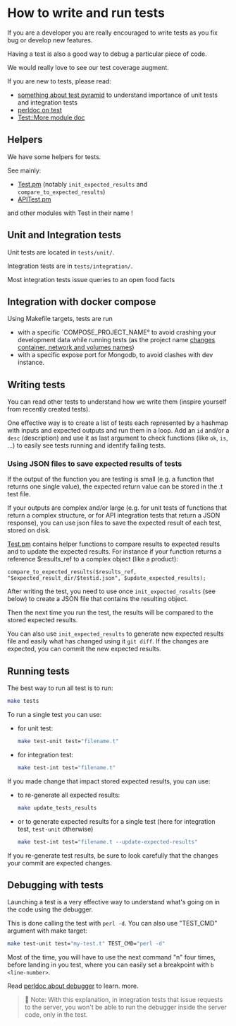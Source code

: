 # How to write and run tests

If you are a developer you are really encouraged to write tests as you fix bug or develop new features.

Having a test is also a good way to debug a particular piece of code.

We would really love to see our test coverage augment.

If you are new to tests, please read:
- [something about test pyramid](https://automationstepbystep.com/2020/05/02/what-is-a-test-pyramid/) to understand importance of unit tests and integration tests
- [perldoc on test](https://perldoc.perl.org/Test)
- [Test::More module doc](https://perldoc.perl.org/Test::More)


## Helpers

We have some helpers for tests.

See mainly:
* [Test.pm](https://openfoodfacts.github.io/openfoodfacts-server/dev/ref-perl-pod/ProductOpener/Test.html) (notably `init_expected_results` and `compare_to_expected_results`)
* [APITest.pm](https://openfoodfacts.github.io/openfoodfacts-server/dev/ref-perl-pod/ProductOpener/APITest.html)

and other modules with Test in their name !


## Unit and Integration tests

Unit tests are located in `tests/unit/`.

Integration tests are in `tests/integration/`.

Most integration tests issue queries to an open food facts

## Integration with docker compose

Using Makefile targets, tests are run 
* with a specific `COMPOSE_PROJECT_NAME° to avoid crashing your development data while running tests (as the project name [changes container, network and volumes names](https://docs.docker.com/compose/environment-variables/envvars/#compose_project_name))
* with a specific expose port for Mongodb, to avoid clashes with dev instance.

## Writing tests

You can read other tests to understand how we write them (inspire yourself from recently created tests).

One effective way is to create a list of tests each represented by a hashmap with inputs and expected outputs and run them in a loop. Add an `id` and/or a `desc` (description) and use it as last argument to check functions (like `ok`, `is`, …) to easily see tests running and identify failing tests.

### Using JSON files to save expected results of tests

If the output of the function you are testing is small (e.g. a function that returns one single value), the expected return value can be stored in the .t test file.

If your outputs are complex and/or large (e.g. for unit tests of functions that return a complex structure, or for API integration tests that return a JSON response), you can use json files to save the expected result of each test, stored on disk. 

[Test.pm](https://openfoodfacts.github.io/openfoodfacts-server/dev/ref-perl-pod/ProductOpener/Test.html) contains helper functions to compare results to expected results and to update the expected results. For instance if your function returns a reference $results_ref to a complex object (like a product):

`compare_to_expected_results($results_ref, "$expected_result_dir/$testid.json", $update_expected_results);`

After writing the test, you need to use once `init_expected_results` (see below) to create a JSON file that contains the resulting object.

Then the next time you run the test, the results will be compared to the stored expected results.

You can also use `init_expected_results` to generate new expected results file and easily what has changed using it `git diff`. If the changes are expected, you can commit the new expected results.


## Running tests

The best way to run all test is to run:

```bash
make tests
```

To run a single test you can use:

* for unit test:
   ```bash
   make test-unit test="filename.t"
   ```
* for integration test:
   ```bash
   make test-int test="filename.t"
   ```

If you made change that impact stored expected results, you can use:

* to re-generate all expected results:
  ```bash
  make update_tests_results
  ```
* or to generate expected results for a single test
  (here for integration test, `test-unit` otherwise)
  ```bash
  make test-int test="filename.t --update-expected-results"
  ```

If you re-generate test results, be sure to look carefully that the changes your commit are expected changes.


## Debugging with tests

Launching a test is a very effective way to understand what's going on in the code using the debugger.

This is done calling the test with `perl -d`.
You can also use "TEST_CMD" argument with make target:

```bash
make test-unit test="my-test.t" TEST_CMD="perl -d"
```

Most of the time, you will have to use the next command "n" four times, before landing in you test, where you can easily set a breakpoint with `b <line-number>`.

Read [perldoc about debugger](https://perldoc.perl.org/perldebug) to learn. more.


> :pencil: Note: With this explanation, in integration tests that issue requests to the server, you won't be able to run the debugger inside the server code, only in the test.


